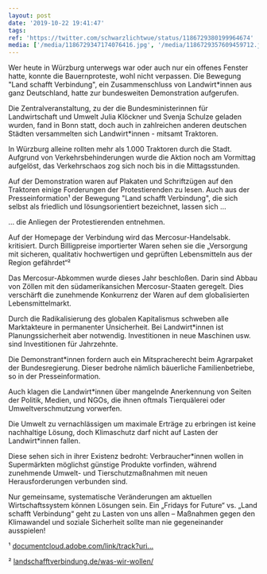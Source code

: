 ```yaml
---
layout: post
date: '2019-10-22 19:41:47'
tags: 
ref: 'https://twitter.com/schwarzlichtwue/status/1186729380199964674'
media: ['/media/1186729347174076416.jpg', '/media/1186729357609459712.jpg', '/media/1186729367214407680.jpg', '/media/1186729383647760385.jpg', '/media/1186729395588861952.jpg', '/media/1186729409002258432.jpg', '/media/1186729427322966016.jpg', '/media/1186729441805910024.jpg', '/media/1186729461741445124.jpg', '/media/1186729552019673094.jpg', '/media/1186729592968626176.jpg', '/media/1186729627777146882.jpg', '/media/1186729666272514048.jpg', '/media/1186729680650620929.jpg', '/media/1186729694693076992.jpg', '/media/1186729704277118976.jpg', '/media/1186729714821537792.jpg', '/media/1186729728914460678.jpg', '/media/1186729741719687169.jpg']
---
```

Wer heute in Würzburg unterwegs war oder auch nur ein offenes Fenster hatte, konnte die Bauernproteste, wohl nicht verpassen. Die Bewegung "Land schafft Verbindung", ein Zusammenschluss von Landwirt\*innen aus ganz Deutschland, hatte zur bundesweiten Demonstration aufgerufen.  

Die Zentralveranstaltung, zu der die Bundesministerinnen für Landwirtschaft und Umwelt Julia Klöckner und Svenja Schulze geladen wurden, fand in Bonn statt, doch auch in zahlreichen anderen deutschen Städten versammelten sich Landwirt\*innen - mitsamt Traktoren. 

In Würzburg alleine rollten mehr als 1.000 Traktoren durch die Stadt. Aufgrund von Verkehrsbehinderungen wurde die Aktion noch am Vormittag aufgelöst, das Verkehrschaos zog sich noch bis in die Mittagsstunden. 

Auf der Demonstration waren auf Plakaten und Schriftzügen auf den Traktoren einige Forderungen der Protestierenden zu lesen. Auch aus der Presseinformation¹ der Bewegung "Land schafft Verbindung", die sich selbst als friedlich und lösungsorientiert bezeichnet, lassen sich … 

… die Anliegen der Protestierenden entnehmen. 



Auf der Homepage der Verbindung wird das Mercosur-Handelsabk. kritisiert. Durch Billigpreise importierter Waren sehen sie die „Versorgung mit sicheren, qualitativ hochwertigen und geprüften Lebensmitteln aus der Region gefährdet“² 

Das Mercosur-Abkommen wurde dieses Jahr beschloßen. Darin sind Abbau von Zöllen mit den südamerikansichen Mercosur-Staaten geregelt. Dies verschärft die zunehmende Konkurrenz der Waren auf dem globalisierten Lebensmittelmarkt. 

Durch die Radikalisierung des globalen Kapitalismus schweben alle Marktakteure in permanenter Unsicherheit. Bei Landwirt\*innen ist Planungssicherheit aber notwendig. Investitionen in neue Maschinen usw. sind Investitionen für Jahrzehnte. 

Die Demonstrant\*innen fordern auch ein Mitspracherecht beim Agrarpaket der Bundesregierung. Dieser bedrohe nämlich bäuerliche Familienbetriebe, so in der Presseinformation.

Auch klagen die Landwirt\*innen über mangelnde Anerkennung von Seiten der Politik, Medien, und NGOs, die ihnen oftmals Tierquälerei oder Umweltverschmutzung vorwerfen.

Die Umwelt zu vernachlässigen um maximale Erträge zu erbringen ist keine nachhaltige Lösung, doch Klimaschutz darf nicht auf Lasten der Landwirt\*innen fallen.

Diese sehen sich in ihrer Existenz bedroht: Verbraucher\*innen wollen in Supermärkten möglichst günstige Produkte vorfinden, während zunehmende Umwelt- und Tierschutzmaßnahmen mit neuen Herausforderungen verbunden sind.

Nur gemeinsame, systematische Veränderungen am aktuellen Wirtschaftssystem können Lösungen sein. Ein „Fridays for Future“ vs. „Land schafft Verbindung“ geht zu Lasten von uns allen – Maßnahmen gegen den Klimawandel und soziale Sicherheit sollte man nie gegeneinander ausspielen!

¹ [documentcloud.adobe.com/link/track?uri…](https://documentcloud.adobe.com/link/track?uri=urn:aaid:scds:US:bd242a4e-e534-48eb-b473-3b07849c3f4c)



² [landschafftverbindung.de/was-wir-wollen/](https://landschafftverbindung.de/was-wir-wollen/)